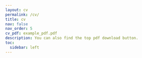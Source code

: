 ```yaml
---
layout: cv
permalink: /cv/
title: cv
nav: false
nav_order: 5
cv_pdf: example_pdf.pdf
description: You can also find the top pdf download button.
toc:
  sidebar: left
---
```

